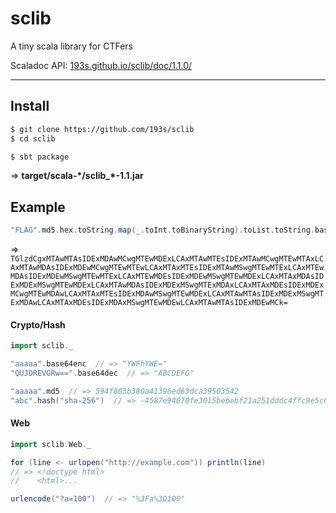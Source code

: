 # sclib
A tiny scala library for CTFers

Scaladoc API: [193s.github.io/sclib/doc/1.1.0/](https://193s.github.io/sclib/doc/1.1.0/)

---------------------

## Install

```sh
$ git clone https://github.com/193s/sclib
$ cd sclib
```

```sh
$ sbt package
```
=> **target/scala-\*/sclib_*-1.1.jar**


## Example

```scala
"FLAG".md5.hex.toString.map(_.toInt.toBinaryString).toList.toString.base64enc.print
```
=>
```TGlzdCgxMTAwMTAsIDExMDAwMCwgMTEwMDExLCAxMTAwMTEsIDExMTAwMCwgMTEwMTAxLCAxMTAwMDAsIDExMDEwMCwgMTEwMTEwLCAxMTAxMTEsIDExMTAwMSwgMTEwMTExLCAxMTEwMDAsIDExMDEwMSwgMTEwMTExLCAxMTEwMDEsIDExMDEwMSwgMTEwMDExLCAxMTAxMDAsIDExMDExMSwgMTEwMDExLCAxMTAwMDAsIDExMDExMSwgMTExMDAxLCAxMTAxMDEsIDExMDExMCwgMTEwMDAwLCAxMTAxMTEsIDExMDAwMSwgMTEwMDExLCAxMTAwMTAsIDExMDExMSwgMTExMDAwLCAxMTAxMDEsIDExMDAxMSwgMTEwMDEwLCAxMTAwMTAsIDExMDEwMCk=```


#### Crypto/Hash
```scala
import sclib._

"aaaaa".base64enc  // => "YWFhYWE="
"QUJDREVGRw==".base64dec  // => "ABCDEFG"

"aaaaa".md5  // => 594f803b380a41396ed63dca39503542
"abc".hash("sha-256")  // => -4587e94070fe3015bebebf21a251dddc4ffc9e5c69e885634bef009e0dffea53
```

#### Web
```scala
import sclib.Web._

for (line <- urlopen("http://example.com")) println(line)
// => <!doctype html>
//    <html>...

urlencode("?a=100")  // => "%3Fa%3D100"
```

